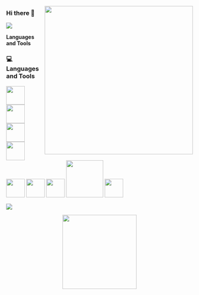 [<img align="right" width="400" src="https://github-readme-stats.vercel.app/api?username=JulianMGonzalez&show_icons=true&theme=radical"/>](https://github.com/JulianMGonzalez/)
### Hi there 👋

<img src="https://yata-apix-a9caea66-ad78-425f-aa08-e292558ebb65.lss.locawebcorp.com.br/b7c7dbff38ae4f419c94ce8d2254b9d9.png"> 

<b>Languages and Tools</b> <br>

<div>
  <h3> 💻 Languages and Tools </h3>
  <p>
   <img src="https://media.giphy.com/media/XAxylRMCdpbEWUAvr8/source.gif" width="50">
   <img src="https://media.giphy.com/media/fsEaZldNC8A1PJ3mwp/source.gif" width="50">
   <img src="https://media3.giphy.com/media/ln7z2eWriiQAllfVcn/200w.webp" width="50">
   <img src="https://media.giphy.com/media/Sr8xDpMwVKOHUWDVRD/source.gif" width="50">
   <img src="https://i.giphy.com/media/LMt9638dO8dftAjtco/200.webp" width="50">
   <img src="https://i.giphy.com/media/IdyAQJVN2kVPNUrojM/200.webp" width="50">
   <img src="https://media3.giphy.com/media/kdFc8fubgS31b8DsVu/giphy.webp" width="50">
   <img src="https://media.giphy.com/media/kH1DBkPNyZPOk0BxrM/giphy.gif" width="100">
   <img src="https://media.giphy.com/media/VgGthkhUvGgOit7Y9i/source.gif" width="50">
  <p>
</div> 

<img src="https://yata-apix-a9caea66-ad78-425f-aa08-e292558ebb65.lss.locawebcorp.com.br/b7c7dbff38ae4f419c94ce8d2254b9d9.png"> 

<p align="center">

  <img src="https://media.giphy.com/media/cJ2PFgNuBcBNQ8MGGF/source.gif" width="200"/>

</p>
